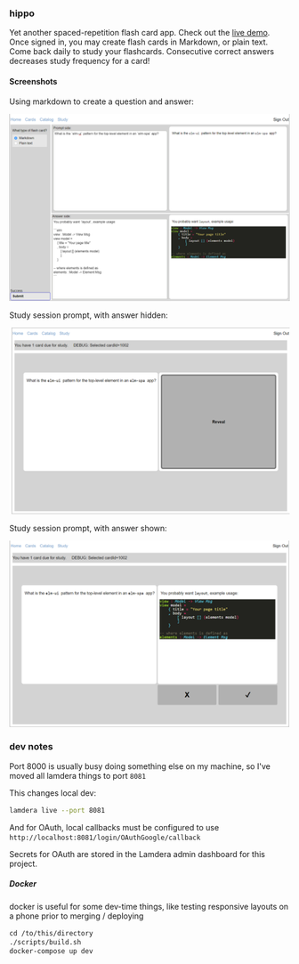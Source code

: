 ### hippo

Yet another spaced-repetition flash card app. Check out the [live demo](https://hippo.lamdera.app/). Once signed in, you may create flash cards in Markdown, or plain text. Come back daily to study your flashcards. Consecutive correct answers decreases study frequency for a card!


#### Screenshots

Using markdown to create a question and answer:

![img](./assets/screenshot1.png)

Study session prompt, with answer hidden:

![img](./assets/screenshot2.png)


Study session prompt, with answer shown:

![img](./assets/screenshot3.png)


### dev notes

Port 8000 is usually busy doing something else on my machine, so I've moved all lamdera things to port `8081`

This changes local dev:
```bash
lamdera live --port 8081
```

And for OAuth, local callbacks must be configured to use `http://localhost:8081/login/OAuthGoogle/callback`

Secrets for OAuth are stored in the Lamdera admin dashboard for this project.


##### Docker

docker is useful for some dev-time things, like testing responsive layouts on a phone prior to merging / deploying

```shell
cd /to/this/directory
./scripts/build.sh
docker-compose up dev
```


